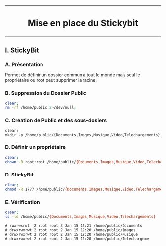 --------------------------------------------------------------------------------------------------------------------------------------------------------------------------------------
# <p align='center'> Mise en place du Stickybit </p>
--------------------------------------------------------------------------------------------------------------------------------------------------------------------------------------
## I. StickyBit
### A. Présentation
Permet de définir un dossier commun à tout le monde mais seul le propriétaire ou root peut supprimer la racine.

### B. Suppression du Dossier Public
```bash
clear;
rm -rf /home/public 2>/dev/null;
```

### C. Creation de Public et des sous-dosiers
```bash*
clear;
mkdir -p /home/public/{Documents,Images,Musique,Video,Telechargements}
```

### D. Définir un propriétaire
```bash
clear;
chown -R root:root /home/public/{Documents,Images,Musique,Video,Telechargements}
```

### D. StickyBit
```bash
clear;
chmod -R 1777 /home/public/{Documents,Images,Musique,Video,Telechargements}
```

### E. Vérification
```bash
clear;
ls -ld /home/public/{Documents,Images,Musique,Video,Telechargements}
```

```
# rwxrwxrwt  2 root root 3 Jan 15 12:21 /home/public/Documents
# drwxrwxrwt 2 root root 2 Jan 15 12:20 /home/public/Images
# drwxrwxrwt 2 root root 2 Jan 15 12:20 /home/public/Musique
# drwxrwxrwt 2 root root 2 Jan 15 12:20 /home/public/Telechargeme
```
